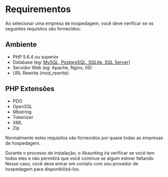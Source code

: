 Requirementos
===========

Ao selecionar uma empresa de hospedagem, você deve verificar se os seguintes requisitos são fornecidos:

Ambiente
-----------

* PHP 5.6.4 ou superior
* Database (eg: [MySQL, PostgreSQL, SQLite, SQL Server](https://laravel.com/docs/5.4/database))
* Servidor Web (eg: Apache, Nginx, IIS)
* URL Rewrite (mod_rewrite)

PHP Extensões
--------------
 - PDO
 - OpenSSL
 - Mbstring
 - Tokenizer
 - XML
 - Zip

Normalmente estes requisitos são fornecidos por quase todas as empresas de hospedagem.

Durante o processo de instalação, o Akaunting irá verificar se você tem todos eles e não permitirá que você continue se algum estiver faltando. Nesse caso, você deve entrar em contato com seu provedor de hospedagem para disponibilizá-los.